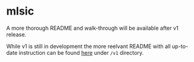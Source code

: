 # mlsic

A more thorough README and walk-through will be available after v1 release.

While v1 is still in development the more reelvant README with all up-to-date instruction can be found [here](https://github.com/bh90210/mlsic/tree/trunk/v1) under `/v1` directory.